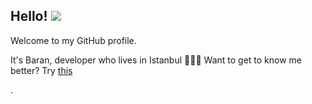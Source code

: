 ## Hello! <img src="https://raw.githubusercontent.com/MartinHeinz/MartinHeinz/master/wave.gif" width="30px">

Welcome to my GitHub profile.

It's Baran, developer who lives in Istanbul 👨🏻‍💻
Want to get to know me better? Try [this](http://www.baranyeni.com)

.

<img align="right" height="0" src="https://github.com/baranyeni/baranyeni/blob/main/byeni.jpg?raw=true">
